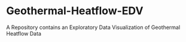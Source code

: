 # Geothermal-Heatflow-EDV
A Repository contains an Exploratory Data Visualization of Geothermal Heatflow Data
